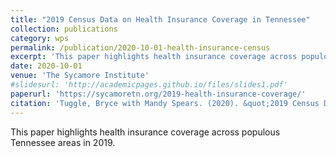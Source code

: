 ```yaml
---
title: "2019 Census Data on Health Insurance Coverage in Tennessee"
collection: publications
category: wps
permalink: /publication/2020-10-01-health-insurance-census
excerpt: 'This paper highlights health insurance coverage across populous Tennessee areas in 2019.'
date: 2020-10-01
venue: 'The Sycamore Institute'
#slidesurl: 'http://academicpages.github.io/files/slides1.pdf'
paperurl: 'https://sycamoretn.org/2019-health-insurance-coverage/'
citation: 'Tuggle, Bryce with Mandy Spears. (2020). &quot;2019 Census Data on Health Insurance Coverage in Tennessee.&quot; <i>The Sycamore Institute</i>.'
---
```


This paper highlights health insurance coverage across populous Tennessee areas in 2019.

